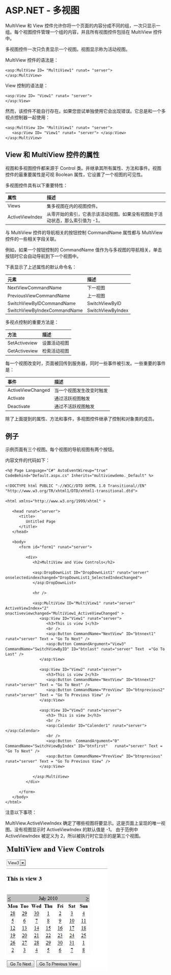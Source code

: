# ASP.NET - 多视图

MultiView 和 View 控件允许你将一个页面的内容分成不同的组，一次只显示一组。每个视图控件管理一个组的内容，并且所有视图控件包括在 MultiView 控件中。

多视图控件一次只负责显示一个视图。视图显示称为活动视图。

MultiView 控件的语法是：

```
<asp:MultView ID= "MultiView1" runat= "server">
</asp:MultiView>
```

View 控制的语法是：

```
<asp:View ID= "View1" runat= "server">
</asp:View>
```

然而，该控件不能自行存在。如果您尝试单独使用它会出现错误。它总是和一个多视点控制器一起使用：

```
<asp:MultView ID= "MultiView1" runat= "server">
   <asp:View ID= "View1" runat= "server"> </asp:View>
</asp:MultiView>
```

## View 和 MultiView 控件的属性

视图和多视图控件都来源于 Control 类。并继承其所有属性、方法和事件。视图控件的最重要属性是可视 Boolean 属性，它设置了一个视图的可见性。

多视图控件具有以下重要特性：

|**属性**|**描述**|
|:------------- |:------------| 
|Views|集多视图在内的视图控件。|
|ActiveViewIndex|从零开始的索引，它表示该活动视图。如果没有视图处于活动状态，那么索引值为 -1。|

与 MultiView 控件的导航相关的按钮控制 CommandName 属性都与 MultiView 控件的一些相关字段关联。

例如，如果一个按钮控制的 CommandName 值作为与多视图的导航相关，单击按钮时它会自动导航到下一个视图中。

下表显示了上述属性的默认命令名：

|**元素**|**描述**|
|:------------- |:-------------| 
|NextViewCommandName|下一视图|
|PreviousViewCommandName|上一视图|
|SwitchViewByIDCommandName|SwitchViewByID|
|SwitchViewByIndexCommandName|SwitchViewByIndex|

多视点控制的重要方法是：

|**方法**|**描述**|
|:------------- |:-------------| 
|SetActiveview|设置活动视图|
|GetActiveview|检索活动视图|

每一个视图改变时，页面被回传到服务器，同时一些事件被引发。一些重要的事件是：

|**事件**|**描述**|
|:------------- |:-------------| 
|ActiveViewChanged|当一个视图发生改变时触发|
|Activate|通过活跃视图触发|
|Deactivate|通过不活跃视图触发|

除了上面提到的属性、方法和事件，多视图控件继承了控制和对象类的成员。

## 例子

示例页面有三个视图。每个视图的导航视图有两个按钮。

内容文件的代码如下：

```
<%@ Page Language="C#" AutoEventWireup="true" CodeBehind="Default.aspx.cs" Inherits="multiviewdemo._Default" %>

<!DOCTYPE html PUBLIC "-//W3C//DTD XHTML 1.0 Transitional//EN" "http://www.w3.org/TR/xhtml1/DTD/xhtml1-transitional.dtd">

<html xmlns="http://www.w3.org/1999/xhtml" >

   <head runat="server">
      <title>
         Untitled Page
      </title>
   </head>
   
   <body>
      <form id="form1" runat="server">
      
         <div>
            <h2>MultiView and View Controls</h2>
            
            <asp:DropDownList ID="DropDownList1" runat="server" onselectedindexchanged="DropDownList1_SelectedIndexChanged">
            </asp:DropDownList>
            
            <hr />
            
            <asp:MultiView ID="MultiView1" runat="server" ActiveViewIndex="2"  onactiveviewchanged="MultiView1_ActiveViewChanged" >
               <asp:View ID="View1" runat="server">
                  <h3>This is view 1</h3>
                  <br />
                  <asp:Button CommandName="NextView" ID="btnnext1" runat="server" Text = "Go To Next" />
                  <asp:Button CommandArgument="View3" CommandName="SwitchViewByID" ID="btnlast" runat="server" Text  ="Go To Last" />
               </asp:View> 
					
               <asp:View ID="View2" runat="server">
                  <h3>This is view 2</h3>
                  <asp:Button CommandName="NextView" ID="btnnext2" runat="server" Text = "Go To Next" />
                  <asp:Button CommandName="PrevView" ID="btnprevious2" runat="server" Text = "Go To Previous View" />
               </asp:View> 

               <asp:View ID="View3" runat="server">
                  <h3> This is view 3</h3>
                  <br />
                  <asp:Calendar ID="Calender1" runat="server"></asp:Calendar>
                  <br />
                  <asp:Button  CommandArgument="0" CommandName="SwitchViewByIndex" ID="btnfirst"   runat="server" Text = "Go To Next" />
                  <asp:Button CommandName="PrevView" ID="btnprevious" runat="server" Text = "Go To Previous View" />
               </asp:View> 
               
            </asp:MultiView>
         </div>
         
      </form>
   </body>
</html>
```

注意以下事项：

MultiView.ActiveViewIndex 确定了哪些视图将要显示。这是页面上呈现的唯一视图。没有视图显示时 ActiveViewIndex 的默认值是 -1。 由于范例中 ActiveViewIndex 被定义为 2，所以被执行时它显示的是第三个视图。

![image](images/multiview.jpg)
